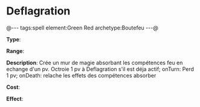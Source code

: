 # Deflagration

@---
tags:spell
element:Green Red
archetype:Boutefeu
---@

**Type**:


**Range**:

**Description**:
Crée un mur de magie absorbant les compétences feu en echange d'un pv. Octroie 1 pv à Deflagration s'il est déja actif; onTurn: Perd 1 pv; onDeath: relache les effets des compétences absorber

**Cost**:

**Effect**:
